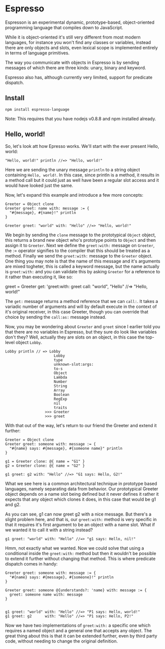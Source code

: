 # Espresso

Espresson is an experimental dynamic, prototype-based, object-oriented programming language that compiles down to JavaScript.

While it is object-oriented it's still very different from most modern languages, for instance you won't find any classes or variables, instead there are only objects and slots, even lexical scope is implemented entirely in terms of language primitives.

The way you communicate with objects in Espresso is by sending messages of which there are three kinds: unary, binary and keyword.

Espresso also has, although currently very limited, support for predicate dispatch.

## Install

`npm install espresso-language`

Note: This requires that you have nodejs v0.8.8 and npm installed already.

## Hello, world!

So, let's look att how Epresso works. We'll start with the ever present Hello, world:

    "Hello, world!" println //=> "Hello, world!"

Here we are sending the unary message `println` to a string object containing `Hello, world!`. In this case, since println is a method, it results in a method call but it could just as well have been a regular slot access and it would have looked just the same.

Now, let's expand this example and introduce a few more concepts:

    Greeter = Object clone
    Greeter greet: name with: message := {
      "#{message}, #{name}!" println
    }
    
    Greeter greet: "world" with: "Hello" //=> "Hello, world!"

We begin by sending the `clone` message to the prototypical `Object` object, this returns a brand new object who's prototype points to `Object` and then assign it to `Greeter`.
Next we define the `greet:with:` message on `Greeter`, the := operator signifies to the compiler that this should be treated as a method.
Finally we send the `greet:with:` message to the `Greeter` object.
One thing you may note is that the name of this message and it's arguments are mixed togheter, this is called a keyword message, but the name actually is `greet:with:` and you can validate this by asking `Greeter` for a reference to it rather than executing it, like so:

  greet = Greeter get: 'greet:with:
  greet call: "world", "Hello" //=> "Hello, world!"

The `get:` message returns a method reference that we can `call:`. It takes a variadic number of arguments and will by default execute in the context of it's original receiver, in this case Greeter, though you can override that choice by sending the `call:as:` message instead.

Now, you may be wondering about `Greeter` and `greet` since I earlier told you that there are no variables in Espresso, but they sure do look like variables don't they? Well, actually they are slots on an object, in this case the top-level object `Lobby`.

    Lobby println // => Lobby
                          Lobby
                          type
                          unknown-slot:args:
                          to-s
                          Object
                          Lambda
                          Number
                          String
                          Array
                          Boolean
                          RegExp
                          nil
                          traits
                      >>> Greeter
                      >>> greet

With that out of the way, let's return to our friend the Greeter and extend it further:

    Greeter = Object clone
    Greeter greet: someone with: message := {
      "#{name} says: #{message}, #{someone name}" println
    }
    
    g1 = Greeter clone: @{ name = "G1" }
    g2 = Greeter clone: @{ name = "G2" }
    
    g1 greet: g2 with: "Hello" //=> "G1 says: Hello, G2!"

What we see here is a common architectural technique in prototype based languages, namely separating data from behavior. Our prototypical Greeter object depends on a name slot being defined but it never defines it rather it expects that any object which clones it does, in this case that would be g1 and g2.

As you can see, g1 can now greet g2 with a nice message. But there's a slight problem here, and that is, our `greet:with:` method is very specific in that it requires it's first argument to be an object with a name slot. What if we wanted it to call it with a string instead?

    g1 greet: "world" with: "Hello" //=> "g1 says: Hello, nil!"

Hmm, not exactly what we wanted. Now we could solve that using a conditional inside the `greet:with:` method but then it wouldn't be possible to extend it further without changing that method. This is where predicate dispatch comes in handy:

    Greeter greet: someone with: message := {
      "#{name} says: #{message}, #{someone}!" println
    }
    
    Greeter greet: someone @{understands?: 'name} with: message := {
      greet: someone name with: message
    }
    
    
    g1 greet: "world" with: "Hello" //=> "P1 says: Hello, world!"
    g1 greet: g2      with: "Hello" //=> "P1 says: Hello, P2!"

Now we have two implementations of `greet:with:` a specific one which requires a named object and a general one that accepts any object. The great thing about this is that it can be extended further, even by third party code, without needing to change the original definition. 